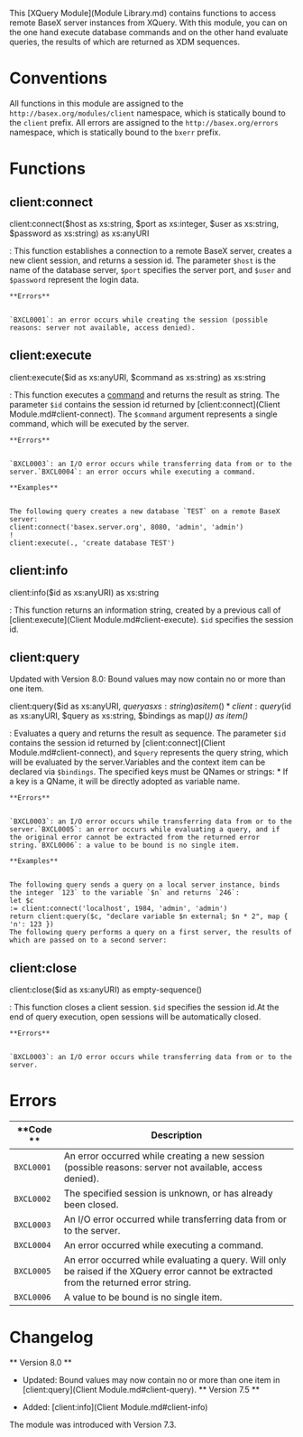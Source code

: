  


 
This [XQuery Module](Module Library.md) contains functions to access remote BaseX server instances from XQuery. With this module, you can on the one hand execute database commands and on the other hand evaluate queries, the results of which are returned as XDM sequences. 

 
# Conventions

All functions in this module are assigned to the `http://basex.org/modules/client` namespace, which is statically bound to the `client` prefix. All errors are assigned to the `http://basex.org/errors` namespace, which is statically bound to the `bxerr` prefix. 

 
# Functions

## client:connect

client:connect($host as xs:string, $port as xs:integer, $user as xs:string, $password as xs:string) as xs:anyURI

:   This function establishes a connection to a remote BaseX server, creates a new client session, and returns a session id. The parameter `$host` is the name of the database server, `$port` specifies the server port, and `$user` and `$password` represent the login data. 

    **Errors**


    `BXCL0001`: an error occurs while creating the session (possible reasons: server not available, access denied). 


## client:execute

client:execute($id as xs:anyURI, $command as xs:string) as xs:string

:   This function executes a [command](Commands.md) and returns the result as string. The parameter `$id` contains the session id returned by [client:connect](Client Module.md#client-connect). The `$command` argument represents a single command, which will be executed by the server. 

    **Errors**


    `BXCL0003`: an I/O error occurs while transferring data from or to the server.`BXCL0004`: an error occurs while executing a command. 

    **Examples**


    The following query creates a new database `TEST` on a remote BaseX server: 
    client:connect('basex.server.org', 8080, 'admin', 'admin')
    !
    client:execute(., 'create database TEST')


## client:info

client:info($id as xs:anyURI) as xs:string

:   This function returns an information string, created by a previous call of [client:execute](Client Module.md#client-execute). `$id` specifies the session id. 


## client:query

Updated with Version 8.0: Bound values may now contain no or more than one item. 


client:query($id as xs:anyURI, $query as xs:string) as item()*
client:query($id as xs:anyURI, $query as xs:string, $bindings as map(*)) as item()*

:   Evaluates a query and returns the result as sequence. The parameter `$id` contains the session id returned by [client:connect](Client Module.md#client-connect), and `$query` represents the query string, which will be evaluated by the server.Variables and the context item can be declared via `$bindings`. The specified keys must be QNames or strings:  * If a key is a QName, it will be directly adopted as variable name. 

    **Errors**


    `BXCL0003`: an I/O error occurs while transferring data from or to the server.`BXCL0005`: an error occurs while evaluating a query, and if the original error cannot be extracted from the returned error string.`BXCL0006`: a value to be bound is no single item. 

    **Examples**


    The following query sends a query on a local server instance, binds the integer `123` to the variable `$n` and returns `246`: 
    let $c
    := client:connect('localhost', 1984, 'admin', 'admin')
    return client:query($c, "declare variable $n external; $n * 2", map { 'n': 123 })
    The following query performs a query on a first server, the results of which are passed on to a second server: 


## client:close

client:close($id as xs:anyURI) as empty-sequence()

:   This function closes a client session. `$id` specifies the session id.At the end of query execution, open sessions will be automatically closed. 

    **Errors**


    `BXCL0003`: an I/O error occurs while transferring data from or to the server. 

 
# Errors

**Code ** | Description 
--------- | ------------
`BXCL0001` |  An error occurred while creating a new session (possible reasons: server not available, access denied). 
`BXCL0002` |  The specified session is unknown, or has already been closed. 
`BXCL0003` |  An I/O error occurred while transferring data from or to the server. 
`BXCL0004` |  An error occurred while executing a command. 
`BXCL0005` |  An error occurred while evaluating a query. Will only be raised if the XQuery error cannot be extracted from the returned error string. 
`BXCL0006` |  A value to be bound is no single item. 
 
# Changelog
** Version 8.0 **

 * Updated: Bound values may now contain no or more than one item in [client:query](Client Module.md#client-query). 
** Version 7.5 **

 * Added: [client:info](Client Module.md#client-info)

The module was introduced with Version 7.3. 

